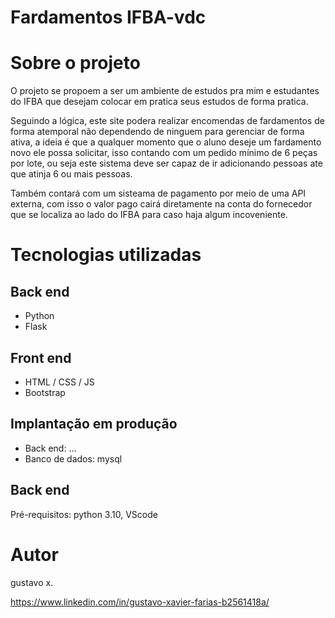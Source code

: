 # Fardamentos IFBA-vdc


# Sobre o projeto

O projeto se propoem a ser um ambiente de estudos pra mim e estudantes do IFBA que desejam colocar em pratica seus estudos de forma pratica.

Seguindo a lógica, este site podera realizar encomendas de fardamentos de forma atemporal não dependendo de ninguem para gerenciar de forma ativa, a ideia é que a 
qualquer momento que o aluno deseje um fardamento novo ele possa solicitar, isso contando com um pedido mínimo de 6 peças por lote, ou seja este sistema deve ser capaz
de ir adicionando pessoas ate que atinja 6 ou mais pessoas.

Também contará com um sisteama de pagamento por meio de uma API externa, com isso o valor pago cairá diretamente na conta do fornecedor que se localiza ao lado do
IFBA para caso haja algum incoveniente.

# Tecnologias utilizadas
## Back end
- Python
- Flask

## Front end
- HTML / CSS / JS 
- Bootstrap

## Implantação em produção
- Back end: ...
- Banco de dados: mysql


## Back end
Pré-requisitos: python 3.10, VScode

# Autor

gustavo x.

https://www.linkedin.com/in/gustavo-xavier-farias-b2561418a/
